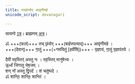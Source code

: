 ```yaml
---
title: तच्छंय्योर् आवृणीमहे
unicode_script: devanagari

---
```


सायणो [ऽत्र](https://archive.org/stream/Anandashram_Samskrita_Granthavali_Anandashram_Sanskrit_Series/ASS_042_Krishna_Yajurvediya_Taittiriya_Samhita_Part_5_-_Kasinath_Sastri_Agase_1946#page/n92/mode/1up)। ब्राह्मणम् [अत्र](/vedAH/yajuH/taittirIyam/saMhitA/sarva-prastutiH/2/6/vidhi-shraddhA/)।

ॐ +++(फलं)+++ तच् छं॒योर् +++(बार्हस्पत्याद्)+++ आवृ॑णीमहे ।  
+++(देवान्)+++ गा॒तुं +++(=गमयितुं [हवींषि])+++ - य॒ज्ञाय॑, गा॒तुं य॒ज्ञप॑तये ।

दैवी॑ स्व॒स्तिर्॑ अस्तु नः । स्व॒स्तिर् मानु॑षेभ्यः ।  
ऊ॒र्ध्वं जि॑गातु भेष॒जम् ।  
शन् नो॑ अस्तु द्वि॒पदे॑ । शं चतु॑ष्पदे ।  
ॐ शान्तिः॒ शान्तिः॒ शान्तिः॑ ।  

